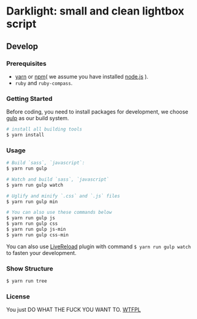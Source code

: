 # Darklight: small and clean lightbox script

## Develop

### Prerequisites
- [yarn](https://yarnpkg.com/) or [npm](https://www.npmjs.com/)( we assume you have installed [node.js](https://nodejs.org/en/) ).
- `ruby` and `ruby-compass`.

### Getting Started

Before coding, you need to install packages for development, we choose [gulp](http://gulpjs.com/) as our build system.

```bash
# install all building tools
$ yarn install
```

### Usage

```bash
# Build `sass`, `javascript`:
$ yarn run gulp

# Watch and build `sass`, `javascript`
$ yarn run gulp watch

# Uglify and minify `.css` and `.js` files
$ yarn run gulp min

# You can also use these commands below
$ yarn run gulp js
$ yarn run gulp css
$ yarn run gulp js-min
$ yarn run gulp css-min

```

You can also use [LiveReload](https://chrome.google.com/webstore/detail/livereload/jnihajbhpnppcggbcgedagnkighmdlei) plugin with command `$ yarn run gulp watch` to fasten your development.

### Show Structure

```bash
$ yarn run tree
```

### License
You just DO WHAT THE FUCK YOU WANT TO. [WTFPL](https://github.com/akccakcctw/darklight/blob/master/LICENSE)
